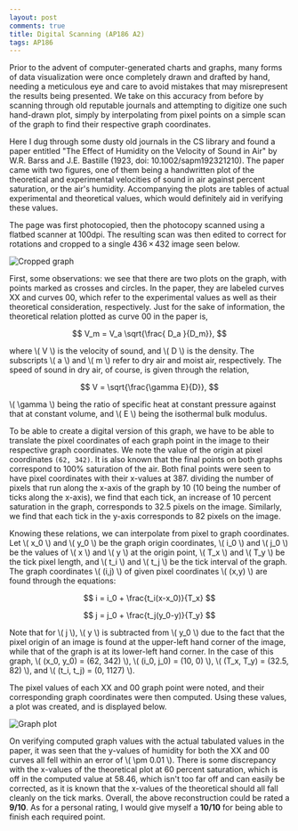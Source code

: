 ```yaml
---
layout: post
comments: true
title: Digital Scanning (AP186 A2)
tags: AP186
---  
```


Prior to the advent of computer-generated charts and graphs, many forms of data visualization were once completely drawn and drafted by hand, needing a meticulous eye and care to avoid mistakes that may misrepresent the results being presented. We take on this accuracy from before by scanning through old reputable journals and attempting to digitize one such hand-drawn plot, simply by interpolating from pixel points on a simple scan of the graph to find their respective graph coordinates.

Here I dug through some dusty old journals in the CS library and found a paper entitled "The Effect of Humidity on the Velocity of Sound in Air" by W.R. Barss and J.E. Bastille (1923, doi: 10.1002/sapm192321210). The paper came with two figures, one of them being a handwritten plot of the theoretical and experimental velocities of sound in air against percent saturation, or the air's humidity. Accompanying the plots are tables of actual experimental and theoretical values, which would definitely aid in verifying these values.

The page was first photocopied, then the photocopy scanned using a flatbed scanner at 100dpi. The resulting scan was then edited to correct for rotations and cropped to a single 436 × 432 image seen below.

![Cropped graph](https://s9.postimg.org/3qap8051r/cropscan.jpg)

First, some observations: we see that there are two plots on the graph, with points marked as crosses and circles. In the paper, they are labeled curves XX and curves 00, which refer to the experimental values as well as their theoretical consideration, respectively. Just for the sake of information, the theoretical relation plotted as curve 00 in the paper is,

$$ V_m = V_a \sqrt{\frac{ D_a }{D_m}}, $$

where \\( V \\) is the velocity of sound, and \\( D \\) is the density. The subscripts \\( a \\) and \\( m \\) refer to dry air and moist air, respectively. The speed of sound in dry air, of course, is given through the relation,

$$ V = \sqrt{\frac{\gamma E}{D}}, $$

\\( \gamma \\) being the ratio of specific heat at constant pressure against that at constant volume, and \\( E \\) being the isothermal bulk modulus.

To be able to create a digital version of this graph, we have to be able to translate the pixel coordinates of each graph point in the image to their respective graph coordinates. We note the value of the origin at pixel coordinates `(62, 342)`. It is also known that the final points on both graphs correspond to 100% saturation of the air. Both final points were seen to have pixel coordinates with their x-values at 387. dividing the number of pixels that run along the x-axis of the graph by 10 (10 being the number of ticks along the x-axis), we find that each tick, an increase of 10 percent saturation in the graph, corresponds to 32.5 pixels on the image. Similarly, we find that each tick in the y-axis corresponds to 82 pixels on the image.

Knowing these relations, we can interpolate from pixel to graph coordinates. Let \\( x_0 \\) and \\( y_0 \\) be the graph origin coordinates, \\( i_0 \\) and \\( j_0 \\) be the values of \\( x \\) and \\( y \\) at the origin point, \\( T_x \\) and \\( T_y \\) be the tick pixel length, and \\( t_i \\) and \\( t_j \\) be the tick interval of the graph. The graph coordinates \\( (i,j) \\) of given pixel coordinates \\( (x,y) \\) are found through the equations:

$$ i = i_0 + \frac{t_i(x-x_0)}{T_x} $$

$$ j = j_0 + \frac{t_j(y_0-y)}{T_y} $$

Note that for \\( j \\), \\( y \\) is subtracted from \\( y_0 \\) due to the fact that the pixel origin of an image is found at the upper-left hand corner of the image, while that of the graph is at its lower-left hand corner. In the case of this graph, \\( (x_0, y_0) = (62, 342) \\), \\( (i_0, j_0) = (10, 0) \\), \\( (T_x, T_y) = (32.5, 82) \\), and \\( (t_i, t_j) = (0, 1127) \\).

The pixel values of each XX and 00 graph point were noted, and their corresponding graph coordinates were then computed. Using these values, a plot was created, and is displayed below.

![Graph plot](https://s12.postimg.org/crqr65odp/graphplot.png)

On verifying computed graph values with the actual tabulated values in the paper, it was seen that the y-values of humidity for both the XX and 00 curves all fell within an error of \\( \pm 0.01 \\). There is some discrepancy with the x-values of the theoretical plot at 60 percent saturation, which is off in the computed value at 58.46, which isn't too far off and can easily be corrected, as it is known that the x-values of the theoretical should all fall cleanly on the tick marks. Overall, the above reconstruction could be rated a **9/10**. As for a personal rating, I would give myself a **10/10** for being able to finish each required point.
